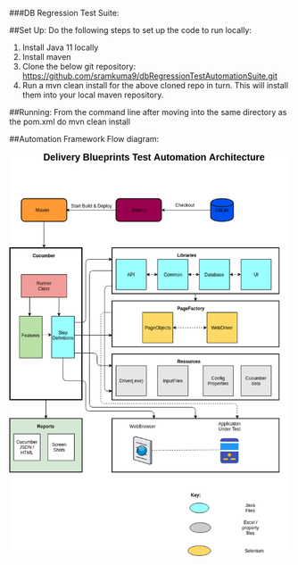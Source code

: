 ###DB Regression Test Suite:

##Set Up:
Do the following steps to set up the code to run locally:

1) Install Java 11 locally
2) Install maven
3) Clone the below git repository:
https://github.com/sramkuma9/dbRegressionTestAutomationSuite.git
4) Run a mvn clean install for the above cloned repo in turn. This will install them into your local maven repository.

##Running:
From the command line after moving into the same directory as the pom.xml do
mvn clean install

##Automation Framework Flow diagram: 

![Screenshot](dBTestAutomationArchitecture.png)